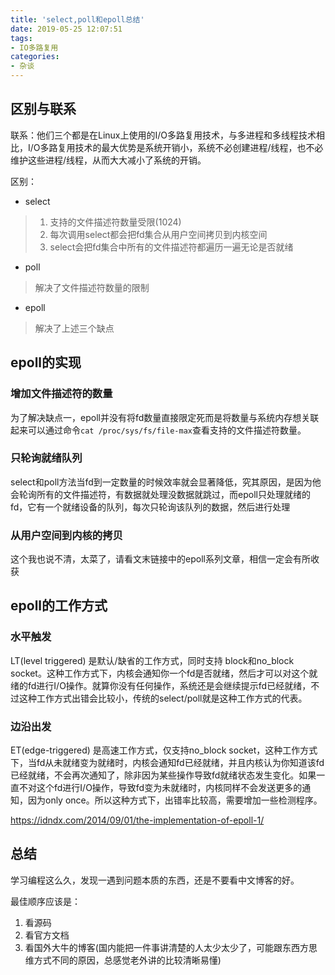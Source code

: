 ```yaml
---
title: 'select,poll和epoll总结'
date: 2019-05-25 12:07:51
tags:
- IO多路复用
categories:
- 杂谈
---
```

## 区别与联系

联系：他们三个都是在Linux上使用的I/O多路复用技术，与多进程和多线程技术相比，I/O多路复用技术的最大优势是系统开销小，系统不必创建进程/线程，也不必维护这些进程/线程，从而大大减小了系统的开销。

区别：

- select

> 1. 支持的文件描述符数量受限(1024)
> 2. 每次调用select都会把fd集合从用户空间拷贝到内核空间
> 3. select会把fd集合中所有的文件描述符都遍历一遍无论是否就绪

- poll

> 解决了文件描述符数量的限制

- epoll

> 解决了上述三个缺点

## epoll的实现

### 增加文件描述符的数量

为了解决缺点一，epoll并没有将fd数量直接限定死而是将数量与系统内存想关联起来可以通过命令`cat /proc/sys/fs/file-max`查看支持的文件描述符数量。

### 只轮询就绪队列

select和poll方法当fd到一定数量的时候效率就会显著降低，究其原因，是因为他会轮询所有的文件描述符，有数据就处理没数据就跳过，而epoll只处理就绪的fd，它有一个就绪设备的队列，每次只轮询该队列的数据，然后进行处理

### 从用户空间到内核的拷贝

这个我也说不清，太菜了，请看文末链接中的epoll系列文章，相信一定会有所收获

## epoll的工作方式

### 水平触发

LT(level triggered) 是默认/缺省的工作方式，同时支持 block和no_block socket。这种工作方式下，内核会通知你一个fd是否就绪，然后才可以对这个就绪的fd进行I/O操作。就算你没有任何操作，系统还是会继续提示fd已经就绪，不过这种工作方式出错会比较小，传统的select/poll就是这种工作方式的代表。

### 边沿出发

ET(edge-triggered) 是高速工作方式，仅支持no_block socket，这种工作方式下，当fd从未就绪变为就绪时，内核会通知fd已经就绪，并且内核认为你知道该fd已经就绪，不会再次通知了，除非因为某些操作导致fd就绪状态发生变化。如果一直不对这个fd进行I/O操作，导致fd变为未就绪时，内核同样不会发送更多的通知，因为only once。所以这种方式下，出错率比较高，需要增加一些检测程序。


https://idndx.com/2014/09/01/the-implementation-of-epoll-1/

## 总结

学习编程这么久，发现一遇到问题本质的东西，还是不要看中文博客的好。

最佳顺序应该是：

1. 看源码
2. 看官方文档
3. 看国外大牛的博客(国内能把一件事讲清楚的人太少太少了，可能跟东西方思维方式不同的原因，总感觉老外讲的比较清晰易懂)

